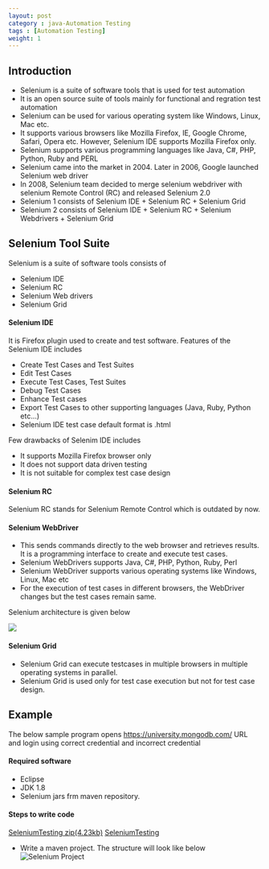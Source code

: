 ```yaml
---
layout: post
category : java-Automation Testing
tags : [Automation Testing]
weight: 1
---
```


## Introduction


* Selenium is a suite of software tools that is used for test automation
* It is an open source suite of tools mainly for functional and regration test automation
* Selenium can be used for various operating system like Windows, Linux, Mac etc.
* It supports various browsers like Mozilla Firefox, IE, Google Chrome, Safari, Opera etc. However, Selenium IDE supports Mozilla Firefox only.
* Selenium supports various programming languages like Java, C#, PHP, Python, Ruby and PERL
* Selenium came into the market in 2004. Later in 2006, Google launched Selenium web driver
* In 2008, Selenium team decided to merge selenium webdriver with selenium Remote Control (RC) and released Selenium 2.0
* Selenium 1 consists of Selenium IDE + Selenium RC + Selenium Grid
* Selenium 2 consists of Selenium IDE + Selenium RC + Selenium Webdrivers + Selenium Grid

## Selenium Tool Suite

Selenium is a suite of software tools consists of 


* Selenium IDE
* Selenium RC
* Selenium Web drivers
* Selenium Grid

#### Selenium IDE
It is Firefox plugin used to create and test software. Features of the Selenium IDE includes


* Create Test Cases and Test Suites
* Edit Test Cases
* Execute Test Cases, Test Suites
* Debug Test Cases
* Enhance Test cases
* Export Test Cases to other supporting languages (Java, Ruby, Python etc...)
* Selenium IDE test case default format is .html

Few drawbacks of Selenim IDE includes


* It supports Mozilla Firefox browser only
* It does not support data driven testing
* It is not suitable for complex test case design


#### Selenium RC
Selenium RC stands for Selenium Remote Control which is outdated by now. 

#### Selenium WebDriver


* This sends commands directly to the web browser and retrieves results. It is a programming interface to create and execute test cases. 
* Selenium WebDrivers supports Java, C#, PHP, Python, Ruby, Perl
* Selenium WebDriver supports various operating systems like Windows, Linux, Mac etc
* For the execution of test cases in different browsers, the WebDriver changes but the test cases remain same. 

Selenium architecture is given below

<img src="https://cloud.githubusercontent.com/assets/11231867/15449972/72ef4c12-1fab-11e6-9a86-08d222bcb620.PNG"/>

#### Selenium Grid


* Selenium Grid can execute testcases in multiple browsers in multiple operating systems in parallel.
* Selenium Grid is used only for test case execution but not for test case design.

## Example

The below sample program opens https://university.mongodb.com/ URL and login using correct credential and incorrect credential

#### Required software


* Eclipse
* JDK 1.8
* Selenium jars frm maven repository.

#### Steps to write code

<div class="download-view">
	<span class="download">
		<a href="https://github.com/ashismo/repositoryForMyBlog/blob/master/selenium/SeleniumTesting.zip" target="_blank">SeleniumTesting zip(4.23kb)</a>
	</span>
	<span class="view">
		<a href="https://github.com/ashismo/repositoryForMyBlog/blob/master/selenium/SeleniumTesting" target="_blank">SeleniumTesting</a>
	</span>
</div>


* Write a maven project. The structure will look like below
![Selenium Project](https://cloud.githubusercontent.com/assets/11231867/15458787/efe124d2-20bb-11e6-8135-220621b49de9.png)